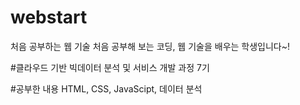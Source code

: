 # webstart
처음 공부하는 웹 기술
처음 공부해 보는 코딩, 웹 기술을 배우는 학생입니다~!

#클라우드 기반 빅데이터 분석 및 서비스 개발 과정 7기

#공부한 내용
HTML, CSS, JavaScipt, 데이터 분석
